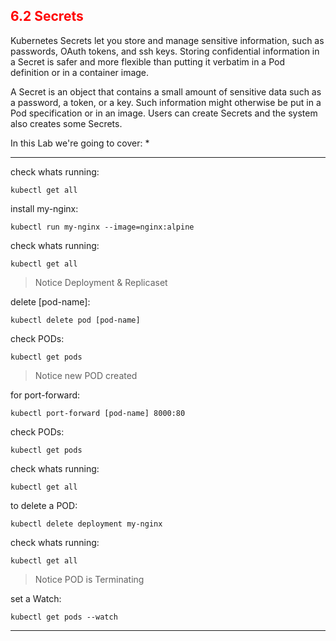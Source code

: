 ## <font color='red'> 6.2 Secrets </font>
Kubernetes Secrets let you store and manage sensitive information, such as passwords, OAuth tokens, and ssh keys. Storing confidential information in a Secret is safer and more flexible than putting it verbatim in a Pod definition or in a container image.

A Secret is an object that contains a small amount of sensitive data such as a password, a token, or a key. Such information might otherwise be put in a Pod specification or in an image. Users can create Secrets and the system also creates some Secrets.

In this Lab we're going to cover:
* 

---

check whats running:
```
kubectl get all
```
install my-nginx:
```
kubectl run my-nginx --image=nginx:alpine
```
check whats running:
```
kubectl get all
```
> Notice Deployment & Replicaset  

delete [pod-name]:
```
kubectl delete pod [pod-name]
```
check PODs:
```
kubectl get pods
```
> Notice new POD created

for port-forward:
```
kubectl port-forward [pod-name] 8000:80
```
check PODs:
```
kubectl get pods
```
check whats running:
```
kubectl get all
```
to delete a POD:
```
kubectl delete deployment my-nginx
```
check whats running:
```
kubectl get all
```
> Notice POD is Terminating  

set a Watch:
```
kubectl get pods --watch
```
---